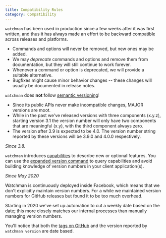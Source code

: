 ```yaml
---
title: Compatibility Rules
category: Compatibility
---
```


`watchman` has been used in production since a few weeks after it was first
written, and thus it has always made an effort to be backward compatible across
releases and platforms.

- Commands and options will never be removed, but new ones may be added.
- We may _deprecate_ commands and options and remove them from documentation,
  but they will still continue to work forever.
- Whenever a command or option is deprecated, we will provide a suitable
  alternative.
- Bugfixes might cause minor behavior changes -- these changes will usually be
  documented in release notes.

`watchman` does **not** follow [semantic versioning](http://semver.org)!

- Since its public APIs never make incompatible changes, MAJOR versions are
  moot.
- While in the past we've released versions with three components (x.y.z),
  starting version 3.1 the version number will only have two components that are
  meaningful (x.y), with the third component always zero.
- The version after 3.9 is expected to be 4.0. The version number string
  reported by these versions will be 3.9.0 and 4.0.0 respectively.

_Since 3.8._

`watchman` introduces [capabilities](capabilities.html) to describe new or
optional features. You can use the
[expanded version command](/watchman/docs/cmd/version.html) to query
capabilities and avoid building knowledge of version numbers in your client
application(s).

_Since May 2020_

Watchman is continuously deployed inside Facebook, which means that we don't
explicitly maintain version numbers. For a while we maintained version numbers
for GitHub releases but found it to be too much overhead.

Starting in 2020 we've set up automation to cut a weekly date based on the date;
this more closely matches our internal processes than manually managing version
numbers.

You'll notice that both the
[tags on GitHub](https://github.com/facebook/watchman/tags) and the version
reported by `watchman version` are date based.
